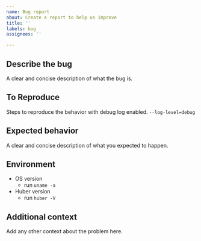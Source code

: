 ```yaml
---
name: Bug report
about: Create a report to help us improve
title: ''
labels: bug
assignees: ''

---
```


## Describe the bug

A clear and concise description of what the bug is.

## To Reproduce

Steps to reproduce the behavior with debug log enabled. `--log-level=debug`

## Expected behavior

A clear and concise description of what you expected to happen.

## Environment

- OS version
   - run `uname -a`
- Huber version
   - run `huber -V`

## Additional context

Add any other context about the problem here.
